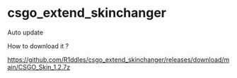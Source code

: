 # csgo_extend_skinchanger

Auto update

How to download it ? 

https://github.com/R1ddles/csgo_extend_skinchanger/releases/download/main/CSGO_Skin_1.2.7z

